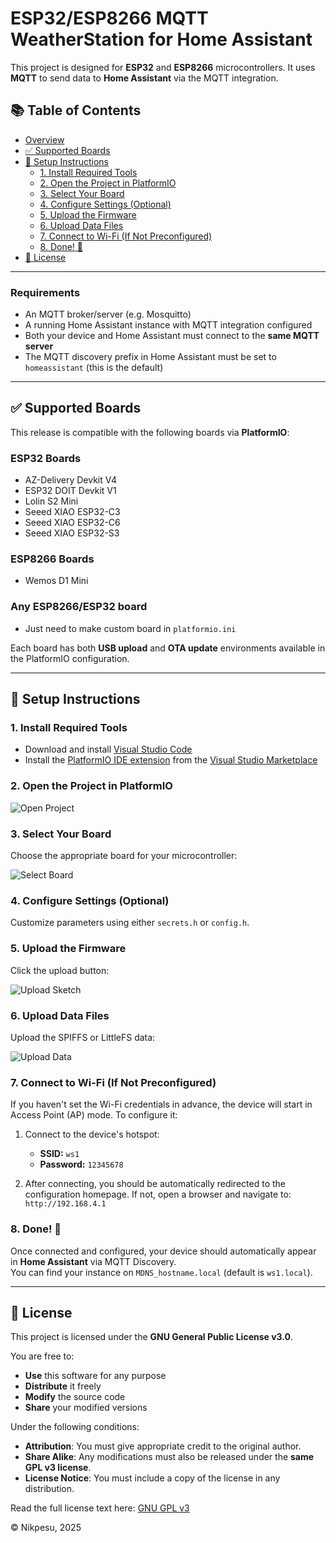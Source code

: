 # ESP32/ESP8266 MQTT WeatherStation for Home Assistant

This project is designed for **ESP32** and **ESP8266** microcontrollers. It uses **MQTT** to send data to **Home Assistant** via the MQTT integration.

## 📚 Table of Contents

- [Overview](#esp32esp8266-mqtt-weatherstation-for-home-assistant)
- [✅ Supported Boards](#-supported-boards)
- [🚀 Setup Instructions](#-setup-instructions)
  - [1. Install Required Tools](#1-install-required-tools)
  - [2. Open the Project in PlatformIO](#2-open-the-project-in-platformio)
  - [3. Select Your Board](#3-select-your-board)
  - [4. Configure Settings (Optional)](#4-configure-settings-optional)
  - [5. Upload the Firmware](#5-upload-the-firmware)
  - [6. Upload Data Files](#6-upload-data-files)
  - [7. Connect to Wi-Fi (If Not Preconfigured)](#7-connect-to-wi-fi-if-not-preconfigured)
  - [8. Done! 🎉](#8-done-)
- [📄 License](#-license)

---

### Requirements

- An MQTT broker/server (e.g. Mosquitto)
- A running Home Assistant instance with MQTT integration configured
- Both your device and Home Assistant must connect to the **same MQTT server**
- The MQTT discovery prefix in Home Assistant must be set to `homeassistant` (this is the default)

---

## ✅ Supported Boards

This release is compatible with the following boards via **PlatformIO**:

### **ESP32 Boards**

- AZ-Delivery Devkit V4
- ESP32 DOIT Devkit V1
- Lolin S2 Mini
- Seeed XIAO ESP32-C3
- Seeed XIAO ESP32-C6
- Seeed XIAO ESP32-S3

### **ESP8266 Boards**

- Wemos D1 Mini

### **Any ESP8266/ESP32 board**

- Just need to make custom board in `platformio.ini`

Each board has both **USB upload** and **OTA update** environments available in the PlatformIO configuration.

---

## 🚀 Setup Instructions

### 1. Install Required Tools

- Download and install [Visual Studio Code](https://code.visualstudio.com/)
- Install the [PlatformIO IDE extension](https://platformio.org/install/ide?install=vscode) from the [Visual Studio Marketplace](https://marketplace.visualstudio.com/items?itemName=platformio.platformio-ide)

### 2. Open the Project in PlatformIO

![Open Project](https://user-images.githubusercontent.com/92652074/227805914-9f61558e-7341-4283-bba1-01baa1d0d283.png)

### 3. Select Your Board

Choose the appropriate board for your microcontroller:

![Select Board](https://user-images.githubusercontent.com/92652074/227806081-7891bc30-c31b-41e3-9e3c-0b7a8aa0ceae.png)

### 4. Configure Settings (Optional)

Customize parameters using either `secrets.h` or `config.h`.

### 5. Upload the Firmware

Click the upload button:

![Upload Sketch](https://github.com/user-attachments/assets/c09eb2cc-f087-4720-b816-2e035ae29a85)

### 6. Upload Data Files

Upload the SPIFFS or LittleFS data:

![Upload Data](https://github.com/user-attachments/assets/0d0c9a81-bb19-4a51-bebc-14dab6b0c8b8)

### 7. Connect to Wi-Fi (If Not Preconfigured)

If you haven't set the Wi-Fi credentials in advance, the device will start in Access Point (AP) mode. To configure it:

1. Connect to the device's hotspot:
   - **SSID:** `ws1`
   - **Password:** `12345678`

2. After connecting, you should be automatically redirected to the configuration homepage.
   If not, open a browser and navigate to: `http://192.168.4.1`

### 8. Done! 🎉

Once connected and configured, your device should automatically appear in **Home Assistant** via MQTT Discovery.  
You can find your instance on `MDNS_hostname.local` (default is `ws1.local`).

---

## 📄 License

This project is licensed under the **GNU General Public License v3.0**.

You are free to:

- **Use** this software for any purpose
- **Distribute** it freely
- **Modify** the source code
- **Share** your modified versions

Under the following conditions:

- **Attribution**: You must give appropriate credit to the original author.
- **Share Alike**: Any modifications must also be released under the **same GPL v3 license**.
- **License Notice**: You must include a copy of the license in any distribution.

Read the full license text here: [GNU GPL v3](https://www.gnu.org/licenses/gpl-3.0.html)

© Nikpesu, 2025
